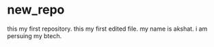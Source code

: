 # new_repo
this my first repository.
this my first edited file.
my name is akshat.
i am persuing my btech.
